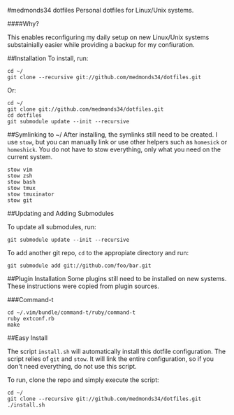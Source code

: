 #medmonds34 dotfiles
Personal dotfiles for Linux/Unix systems. 

####Why?

This enables reconfiguring my daily setup on new Linux/Unix systems substainially easier while providing a backup for my confiuration. 

##Installation
To install, run:

```
cd ~/
git clone --recursive git://github.com/medmonds34/dotfiles.git
```

Or:

```
cd ~/
git clone git://github.com/medmonds34/dotfiles.git
cd dotfiles
git submodule update --init --recursive
```

##Symlinking to ~/
After installing, the symlinks still need to be created. I use ```stow```, but you can manually link or use other helpers such as ```homesick``` or ```homeshick```. You do not have to stow everything, only what you need on the current system.

```
stow vim
stow zsh
stow bash
stow tmux
stow tmuxinator
stow git
```

##Updating and Adding Submodules

To update all submodules, run:

```
git submodule update --init --recursive
```

To add another git repo, ```cd``` to the appropiate directory and run:

```
git submodule add git://github.com/foo/bar.git
```

##Plugin Installation
Some plugins still need to be installed on new systems. These instructions were copied from plugin sources.

###Command-t

```
cd ~/.vim/bundle/command-t/ruby/command-t
ruby extconf.rb
make
```

##Easy Install

The script ```install.sh``` will automatically install this dotfile configuration. The script relies of ```git``` and ```stow```. It will link the entire configuration, so if you don't need everything, do not use this script.

To run, clone the repo and simply execute the script:

```
cd ~/
git clone --recursive git://github.com/medmonds34/dotfiles.git
./install.sh
```
